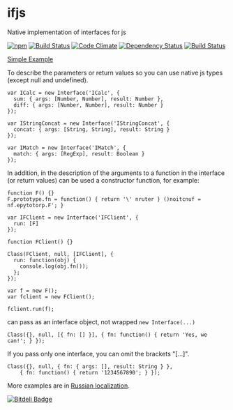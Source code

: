 # ifjs
Native implementation of interfaces for js

[![npm](http://img.shields.io/npm/v/ifjs.svg)](https://www.npmjs.org/package/ifjs)
[![Build Status](https://travis-ci.org/swvitaliy/ifjs.svg?branch=master)](https://travis-ci.org/swvitaliy/ifjs)
[![Code Climate](https://codeclimate.com/github/swvitaliy/ifjs/badges/gpa.svg)](https://codeclimate.com/github/swvitaliy/ifjs)
[![Dependency Status](https://david-dm.org/swvitaliy/ifjs.svg)](https://david-dm.org/swvitaliy/ifjs)
[![Build Status](https://drone.io/github.com/swvitaliy/ifjs/status.png)](https://drone.io/github.com/swvitaliy/ifjs/latest)


[Simple Example](examples/collection.js)

To describe the parameters or return values so you can use native js types (except null and undefined).

```javacript
var ICalc = new Interface('ICalc', {
  sum: { args: [Number, Number], result: Number },
  diff: { args: [Number, Number], result: Number } 
});

var IStringConcat = new Interface('IStringConcat', {
  concat: { args: [String, String], result: String } 
});

var IMatch = new Interface('IMatch', {
  match: { args: [RegExp], result: Boolean }
});
```

In addition, in the description of the arguments to a function in the interface (or return values) can be used
a constructor function, for example:

```javacript
function F() {}
F.prototype.fn = function() { return '\' nruter } ()noitcnuf = nf.epytotorp.F'; }

var IFClient = new Interface('IFClient', {
  run: [F]
});

function FClient() {}

Class(FClient, null, [IFClient], {
  run: function(obj) {
    console.log(obj.fn());
  };
});

var f = new F();
var fclient = new FClient();

fclient.run(f);
```

can pass as an interface object, not wrapped `new Interface(...)`

```javacript
Class({}, null, [{ fn: [] }], { fn: function() { return 'Yes, we can!'; } });
```

If you pass only one interface, you can omit the brackets "[...]".

```javacript
Class({}, null, { fn: { args: [], result: String } },
    { fn: function() { return '1234567890'; } });
```

More examples are in [Russian localization](README_ru.md).


[![Bitdeli Badge](https://d2weczhvl823v0.cloudfront.net/swvitaliy/ifjs/trend.png)](https://bitdeli.com/free "Bitdeli Badge")

